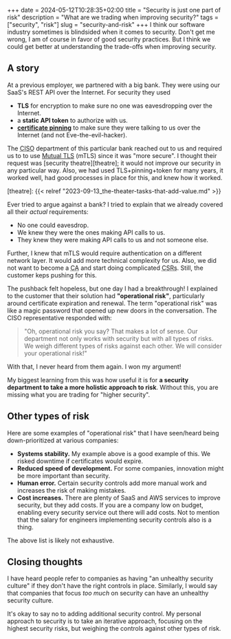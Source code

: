 +++ 
date = 2024-05-12T10:28:35+02:00
title = "Security is just one part of risk"
description = "What are we trading when improving security?"
tags = ["security", "risk"]
slug = "security-and-risk"
+++
I think our software industry sometimes is blindsided when it comes to
security. Don't get me wrong, I am of course in favor of good security
practices. But I think we could get better at understanding the trade-offs when
improving security.

## A story

At a previous employer, we partnered with a big bank. They were using our
SaaS's REST API over the Internet. For security they used

 * **TLS** for encryption to make sure no one was eavesdropping over the
   Internet.
 * a **static API token** to authorize with us.
 * **[certificate pinning][certificate-pinning]** to make sure they were
   talking to us over the Internet (and not Eve-the-evil-hacker).

[certificate-pinning]: https://sv.wikipedia.org/wiki/Certificate_pinning

The <abbr title="Chief Information Security Office">CISO</abbr> department of
this particular bank reached out to us and required us to to use [Mutual
TLS][mtls] (mTLS) since it was "more secure". I thought their request was
[security theatre][theatre]; it would not improve our security in any
particular way.  Also, we had used TLS+pinning+token for many years, it worked
well, had good processes in place for this, and knew how it worked.

[theatre]: {{< relref "2023-09-13_the-theater-tasks-that-add-value.md" >}}

[mtls]: https://en.wikipedia.org/wiki/Mutual_authentication#mTLS

Ever tried to argue against a bank? I tried to explain that we already covered
all their _actual_ requirements:

 * No one could eavesdrop.
 * We knew they were the ones making API calls to us.
 * They knew they were making API calls to us and not someone else.

Further, I knew that mTLS would require authentication on a different network
layer. It would add more technical complexity for us. Also, we did not want to
become a <abbr title="Certificate Authority">CA</abbr> and start doing
complicated <abbr title="Certificate signing requests">CSRs</abbr>. Still, the
customer keps pushing for this.

The pushback felt hopeless, but one day I had a breakthrough! I explained to
the customer that their solution had **"operational risk"**, particularly
around certificate expiration and renewal. The term "operational risk" was like
a magic password that opened up new doors in the conversation. The CISO
representative responded with:

> "Oh, operational risk you say? That makes a lot of sense. Our department not
> only works with security but with all types of risks. We weigh different types of
> risks against each other. We will consider your operational risk!"

With that, I never heard from them again. I won my argument!

My biggest learning from this was how useful it is for **a security department
to take a more holistic approach to risk**. Without this, you are missing what
you are trading for "higher security".

## Other types of risk

Here are some examples of "operational risk" that I have seen/heard being
down-prioritized at various companies:

 * **Systems stability.** My example above is a good example of this. We risked
   downtime if certificates would expire.
 * **Reduced speed of development.** For some companies, innovation might be
   more important than security.
 * **Human error.** Certain security controls add more manual work and
   increases the risk of making mistakes.
 * **Cost increases.** There are plenty of SaaS and AWS services to
   improve security, but they add costs. If you are a company low on
   budget, enabling every security service out there will add costs.
   Not to mention that the salary for engineers implementing security controls also
   is a thing.

The above list is likely not exhaustive.

## Closing thoughts

I have heard people refer to companies as having "an unhealthy security
culture" if they don't have the right controls in place. Similarly, I would say
that companies that focus _too much_ on security can have an unhealthy security
culture.

It's okay to say no to adding additional security control. My personal approach
to security is to take an iterative approach, focusing on the highest security
risks, but weighing the controls against other types of risk.
